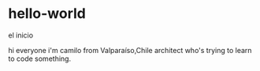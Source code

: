 # hello-world
el inicio

hi everyone i'm camilo from Valparaíso,Chile architect who's trying to learn to code something.
